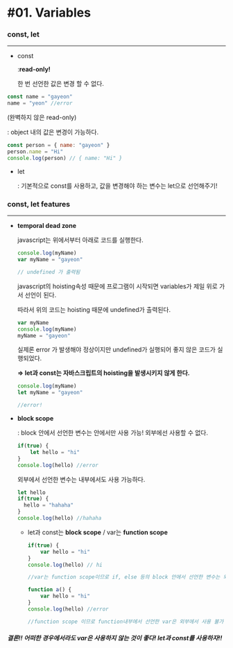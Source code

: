 # #01. Variables

### const, let

---

- const

  :**read-only!** 

  한 번 선언한 값은 변경 할 수 없다.


```javascript
const name = "gayeon"
name = "yeon" //error
```

(완벽하지 않은 read-only)

: object 내의 값은 변경이 가능하다.

```javascript
const person = { name: "gayeon" }
person.name = "Hi"
console.log(person) // { name: "Hi" }
```

- let

  : 기본적으로 const를 사용하고, 값을 변경해야 하는 변수는 let으로 선언해주기!

  

### const, let features

___

- **temporal dead zone**

  javascript는 위에서부터 아래로 코드를 실행한다.

  ```javascript
  console.log(myName)
  var myName = "gayeon"
  
  // undefined 가 출력됨
  ```

  javascript의 hoisting속성 때문에 프로그램이 시작되면 variables가 제일 위로 가서 선언이 된다.

  따라서 위의 코드는 hoisting 때문에 undefined가 출력된다.

  ```javascript
  var myName
  console.log(myName)
  myName = "gayeon"
  ```

  실제론 error 가 발생해야 정상이지만 undefined가 실행되어 좋지 않은 코드가 실행되었다.

  **=> let과 const는 자바스크립트의 hoisting을 발생시키지 않게 한다.**

  ```javascript
  console.log(myName)
  let myName = "gayeon" 
  
  //error!
  ```



- **block scope**

  : block 안에서 선언한 변수는 안에서만 사용 가능! 외부에선 사용할 수 없다.

  ```javascript
  if(true) {
      let hello = "hi"
  }
  console.log(hello) //error
  ```

  외부에서 선언한 변수는 내부에서도 사용 가능하다.

  ```javascript
  let hello
  if(true) {
  	hello = "hahaha"
  }
  console.log(hello) //hahaha
  ```

  - let과 const는 **block scope** / var는 **function scope**

    ```javascript
    if(true) {
        var hello = "hi"
    }
    console.log(hello) // hi
    
    //var는 function scope이므로 if, else 등의 block 안에서 선언한 변수는 외부에서도 사용이 가능하다. (좋지 않은 코드!)
    ```

    ```javascript
    function a() {
        var hello = "hi"
    }
    console.log(hello) //error
    
    //function scope 이므로 function내부에서 선언한 var은 외부에서 사용 불가
    ```



##### 결론!! 어떠한 경우에서라도 var은 사용하지 않는 것이 좋다! let과 const를 사용하자!!



